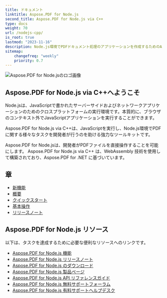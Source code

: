 ```yaml
---
title: ドキュメント
linktitle: Aspose.PDF for Node.js
second_title: Aspose.PDF for Node.js via C++
type: docs
weight: 70
url: /nodejs-cpp/
is_root: true
lastmod: "2023-11-16"
description: Node.js環境でPDFドキュメント処理のアプリケーションを作成するためのAspose.PDF for Node.jsの使用方法を学びます。
sitemap:
    changefreq: "weekly"
    priority: 0.7
---
```


![Aspose.PDF for Node.jsのロゴ画像](aspose_pdf-for-nodejs-cpp.png)

## Aspose.PDF for Node.js via C++へようこそ

Node.jsは、JavaScriptで書かれたサーバーサイドおよびネットワークアプリケーションのためのクロスプラットフォームの実行環境です。本質的に、ブラウザのコンテキスト外でJavaScriptアプリケーションを実行することができます。

Aspose.PDF for Node.js via C++は、JavaScriptを実行し、Node.js環境でPDFに関する様々なタスクを開発者が行うのを助ける強力なツールキットです。

Aspose.PDF for Node.jsは、開発者がPDFファイルを直接操作することを可能にします。
 Aspose.PDF for Node.js via C++ は、WebAssembly 技術を使用して構築されており、Aspose.PDF for .NET に基づいています。

## 章

- [新機能](/pdf/nodejs-cpp/whatsnew/)
- [概要](/pdf/nodejs-cpp/overview/)
- [クイックスタート](/pdf/nodejs-cpp/get-started/)
- [基本操作](/pdf/nodejs-cpp/basic-operations/)
- [リリースノート](https://releases.aspose.com/pdf/nodejscpp/release-notes/)

## Aspose.PDF for Node.js リソース

以下は、タスクを達成するために必要な便利なリソースへのリンクです。

- [Aspose.PDF for Node.js 機能](/pdf/nodejs-cpp/key-features/)
- [Aspose.PDF for Node.js リリースノート](https://releases.aspose.com/pdf/nodejscpp/release-notes/)
- [Aspose.PDF for Node.js のダウンロード](https://releases.aspose.com/pdf/nodejscpp/)
- [Aspose.PDF for Node.js 製品ページ](https://products.aspose.com/pdf/nodejs-cpp/)
- [Aspose.PDF for Node.js API リファレンスガイド](https://reference.aspose.com/pdf/nodejs-cpp/)
- [Aspose.PDF for Node.js 無料サポートフォーラム](https://forum.aspose.com/c/pdf/10)
- [Aspose.PDF for Node.js 有料サポートヘルプデスク](https://helpdesk.aspose.com/)